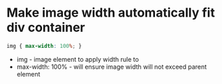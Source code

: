 # Make image width automatically fit div container

```css
img { max-width: 100%; }
```

- img - image element to apply width rule to
- max-width: 100% - will ensure image width will not exceed parent element
